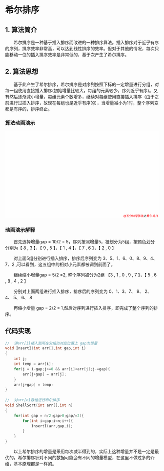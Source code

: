 # 希尔排序

## 1. 算法简介

&emsp;&emsp;希尔排序是一种基于插入排序而改进的一种排序算法。插入排序对于近乎有序的序列，排序效率非常高，可以达到线性排序的效率。但对于其他的情况，每次只能移动一位的插入排序效率是非常低的，基于次产生了希尔排序。

## 2. 算法思想

&emsp;&emsp;基于此产生了希尔排序，希尔排序是对序列按照下标的一定增量进行分组，对每一组使用直接插入排序(初始增量比较大，每组的元素较少，序列近乎有序)。又有然后逐渐减小增量，每组元素个数增多，继续对每组使用直接插入排序（由于之前进行过插入排序，故现在每组也是近乎有序的），当增量减小为1时，整个序列变都是有序的，排序终止。



### 算法动画演示

![alt 动画](./希尔排序动画.gif)

### 动画演示解释

&emsp;&emsp;首先选择增量gap = 10/2 = 5，序列按照增量5，被划分为5组，按颜色划分分别为【 8 , 3 】，【 9 , 5 】，【 1 , 4 】，【 7 , 6 】，【 2 , 0 】

&emsp;&emsp;对上面5组分别进行插入排序，排序后序列变为  3、5、1、6、0、8、9、4、7、2 ,可以看到，这五组中的相对小元素都被调到前面了。

&emsp;&emsp;继续缩小增量gap = 5/2 =2, 整个序列被分为2组  【3 , 1 , 0 , 9 , 7  】，【 5 , 6 , 8 , 4 , 2  】

&emsp;&emsp;分别对上面两组进行插入排序，排序后的序列变为 0、1、3、7、 9、 2、 4、 5、 6、 8

&emsp;&emsp;再缩小增量 gap = 2/2 = 1,然后对序列进行插入排序，即完成了整个序列的排序。

## 代码实现

```c
//  讲arr[i]插入到所在分组的对应位置上 gap为增量
void InsertI(int arr[],int gap,int i)
{
    int j;
    int temp = arr[i];
    for(j = i-gap;j>=0 && arr[i]<arr[j];j-=gap){
        arr[j+gap] = arr[j];
    }
    arr[j+gap] = temp;
}

//  对arr[n]数组进行希尔排序
void ShellSort(int arr[],int n)
{
    for(int gap = n/2;gap>0;gap/=2){
        for(int i=gap;i<n;i++){
            InsertI(arr,gap,i);
        }
    }
}
```

&emsp;&emsp;以上希尔排序的增量是采用每次减半得到的，实际上这种增量并不是一定是最优的。希尔排序针对不同的数据可能会有不同的增量模型，在这里不做过多的介绍，基本原理都是一样的。